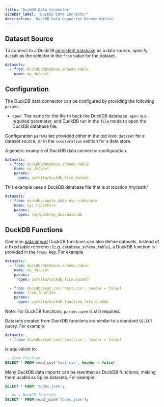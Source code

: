 ```yaml
---
title: 'DuckDB Data Connector'
sidebar_label: 'DuckDB Data Connector'
description: 'DuckDB Data Connector Documentation'
---
```


## Dataset Source

To connect to a DuckDB [persistent database](https://duckdb.org/docs/connect/overview#persistent-database) as a data source, specify `duckdb` as the selector in the `from` value for the dataset.

```yaml
datasets:
  - from: duckdb:database.schema.table
    name: my_dataset
```

## Configuration

The DuckDB data connector can be configured by providing the following `params`:

- `open`: The name for the file to back the DuckDB database. `open` is a required parameter, and DuckDB run in the `file` mode to open the DuckDB database file.

Configuration `params` are provided either in the top level `dataset` for a dataset source, or in the `acceleration` section for a data store.

A generic example of DuckDB data connector configuration.

```yaml
datasets:
  - from: duckdb:database.schema.table
    name: my_dataset
    params:
      open: path/to/duckdb_file.duckdb
```

This example uses a DuckDB database file that is at location /my/path/

```yaml
datasets:
  - from: duckdb:sample_data.nyc.rideshare
    name: nyc_rideshare
    params:
      open: /my/path/my_database.db
```

## DuckDB Functions

Common [data import](https://duckdb.org/docs/data/overview) DuckDB functions can also define datasets. Instead of a fixed table reference (e.g. `database.schema.table`), a DuckDB function is provided in the `from:` key. For example

```yaml
datasets:
  - from: duckdb:database.schema.table
    name: my_dataset
    params:
      open: path/to/duckdb_file.duckdb

  - from: duckdb:read_csv('test.csv', header = false)
    name: from_function
    params:
      open: path/to/duckdb_function_file.duckdb
```
Note: For DuckDB functions, `params.open` is still required.

Datasets created from DuckDB functions are similar to a standard `SELECT` query. For example:

```yaml
datasets:
  - from: duckdb:read_csv('test.csv', header = false)
```

is equivalent to:

```sql
-- from_function
SELECT * FROM read_csv('test.csv', header = false)
```

Many DuckDB data imports can be rewritten as DuckDB functions, making them usable as Spice datasets. For example:

```sql
SELECT * FROM 'todos.json';

-- As a DuckDB function
SELECT * FROM read_json('todos.json');
```
